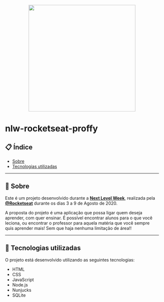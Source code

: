 <p align="center">
  <img src="https://ik.imagekit.io/de06wrjhqx/landing_DQePVHd3D.svg" width="350" >
</p>

# nlw-rocketseat-proffy

## 📋 Índice

- [Sobre](#-Sobre)
- [Tecnologias utilizadas](#-Tecnologias-utilizadas)

---

## 📖 Sobre 

Este é um projeto desenvolvido durante a **[Next Level Week](https://nextlevelweek.com/)**, realizada pela **[@Rocketseat](https://github.com/Rocketseat)** durante os dias 3 a 9 de Agosto de 2020.

A proposta do projeto é uma aplicação que possa ligar quem deseja aprender, com quer ensinar. É possível encontrar alunos para o que você leciona, ou encontrar o professor para aquela matéria que você sempre quis aprender mais! Sem que haja nenhuma limitação de área!! 

--- 

## 🚀 Tecnologias utilizadas

O projeto está desenvolvido utilizando as seguintes tecnologias:

- HTML
- CSS
- JavaScript
- Node.js 
- Nunjucks 
- SQLite 
